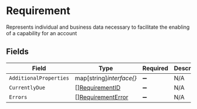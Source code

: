 # Requirement

Represents individual and business data necessary to facilitate the enabling of a capability for an account


## Fields

| Field                                                         | Type                                                          | Required                                                      | Description                                                   |
| ------------------------------------------------------------- | ------------------------------------------------------------- | ------------------------------------------------------------- | ------------------------------------------------------------- |
| `AdditionalProperties`                                        | map[string]*interface{}*                                      | :heavy_minus_sign:                                            | N/A                                                           |
| `CurrentlyDue`                                                | [][RequirementID](../../models/shared/requirementid.md)       | :heavy_minus_sign:                                            | N/A                                                           |
| `Errors`                                                      | [][RequirementError](../../models/shared/requirementerror.md) | :heavy_minus_sign:                                            | N/A                                                           |
